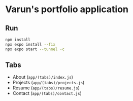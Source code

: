 # Varun's portfolio application


## Run
```bash
npm install
npx expo install --fix
npx expo start --tunnel -c
```

## Tabs
- About (`app/(tabs)/index.js`)
- Projects (`app/(tabs)/projects.js`)
- Resume (`app/(tabs)/resume.js`)
- Contact (`app/(tabs)/contact.js`)
